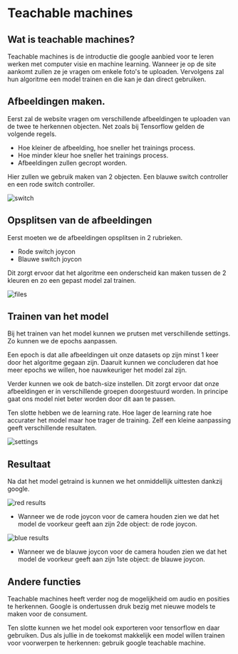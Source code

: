 # Teachable machines

## Wat is teachable machines?

Teachable machines is de introductie die google aanbied voor te leren werken met computer visie en machine learning. Wanneer je op de site
aankomt zullen ze je vragen om enkele foto's te uploaden. Vervolgens zal hun algoritme een model trainen en die kan je dan direct gebruiken.

## Afbeeldingen maken.

Eerst zal de website vragen om verschillende afbeeldingen te uploaden van de twee te herkennen objecten. Net zoals bij Tensorflow gelden de volgende regels.

- Hoe kleiner de afbeelding, hoe sneller het trainings process.
- Hoe minder kleur hoe sneller het trainings process.
- Afbeeldingen zullen gecropt worden.

Hier zullen we gebruik maken van 2 objecten. Een blauwe switch controller en een rode switch controller.

![switch](/switch.jpg)

## Opsplitsen van de afbeeldingen

Eerst moeten we de afbeeldingen opsplitsen in 2 rubrieken. 

- Rode switch joycon
- Blauwe switch joycon

Dit zorgt ervoor dat het algoritme een onderscheid kan maken tussen de 2 kleuren en zo
een gepast model zal trainen.

![files](/files.png)

## Trainen van het model

Bij het trainen van het model kunnen we prutsen met verschillende settings.
Zo kunnen we de epochs aanpassen.

Een epoch is dat alle afbeeldingen uit onze datasets op zijn minst 1 keer door het algoritme gegaan zijn.
Daaruit kunnen we concluderen dat hoe meer epochs we willen, hoe nauwkeuriger het model zal zijn.

Verder kunnen we ook de batch-size instellen. Dit zorgt ervoor dat onze afbeeldingen er in verschillende groepen doorgestuurd worden. In principe
gaat ons model niet beter worden door dit aan te passen.

Ten slotte hebben we de learning rate. Hoe lager de learning rate hoe accurater het model maar hoe trager de training. Zelf een kleine
aanpassing geeft verschillende resultaten.

![settings](/settings.png)

## Resultaat

Na dat het model getraind is kunnen we het onmiddellijk uittesten dankzij google. 

![red results](/red_result.png)

- Wanneer we de rode joycon voor de camera houden zien we dat het model de voorkeur geeft aan zijn 2de object: de rode joycon.

![blue results](/blue_result.png)

- Wanneer we de blauwe joycon voor de camera houden zien we dat het model de voorkeur geeft aan zijn 1ste object: de blauwe joycon.

## Andere functies

Teachable machines heeft verder nog de mogelijkheid om audio en posities te herkennen. Google is ondertussen druk bezig met nieuwe
models te maken voor de consument.

Ten slotte kunnen we het model ook exporteren voor tensorflow en daar gebruiken.
Dus als jullie in de toekomst makkelijk een model willen trainen voor voorwerpen te herkennen: gebruik google teachable machine.

